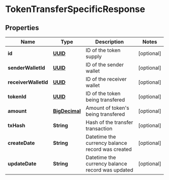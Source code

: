 
# TokenTransferSpecificResponse

## Properties
Name | Type | Description | Notes
------------ | ------------- | ------------- | -------------
**id** | [**UUID**](UUID.md) | ID of the token supply |  [optional]
**senderWalletId** | [**UUID**](UUID.md) | ID of the sender wallet |  [optional]
**receiverWalletId** | [**UUID**](UUID.md) | ID of the receiver wallet |  [optional]
**tokenId** | [**UUID**](UUID.md) | ID of the token being transfered |  [optional]
**amount** | [**BigDecimal**](BigDecimal.md) | Amount of token&#39;s being transfered |  [optional]
**txHash** | **String** | Hash of the transfer transaction |  [optional]
**createDate** | **String** | Datetime the currency balance record was created |  [optional]
**updateDate** | **String** | Datetime the currency balance record was updated |  [optional]



